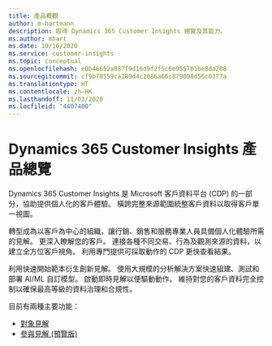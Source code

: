 ```yaml
---
title: 產品概觀
author: m-hartmann
description: 取得 Dynamics 365 Customer Insights 總覽及其能力。
ms.author: mhart
ms.date: 10/16/2020
ms.service: customer-insights
ms.topic: conceptual
ms.openlocfilehash: e0b46652a087f9d16d9f2f5c6e955761be8da208
ms.sourcegitcommit: cf9b78559ca189d4c2086a66c879098d56c0377a
ms.translationtype: HT
ms.contentlocale: zh-HK
ms.lasthandoff: 11/03/2020
ms.locfileid: "4407400"
---
```

# <a name="product-overview-for-dynamics-365-customer-insights"></a>Dynamics 365 Customer Insights 產品總覽

Dynamics 365 Customer Insights 是 Microsoft 客戶資料平台 (CDP) 的一部分，協助提供個人化的客戶體驗。 橫跨完整來源範圍統整客戶資料以取得客戶單一視圖。 

轉型成為以客戶為中心的組織，讓行銷、銷售和服務專業人員具備個人化體驗所需的見解。 更深入瞭解您的客戶。 連接各種不同交易、行為及觀測來源的資料，以建立全方位客戶視角。 利用專門提供可採取動作的 CDP 更快查看結果。 

利用快速開始範本衍生創新見解。 使用大規模的分析解決方案快速組建、測試和部署 AI/ML 自訂模型。 啟動即時見解以便驅動動作。 維持對您的客戶資料完全控制以確保最高等級的資料治理和合規性。 

目前有兩種主要功能： 

- [對象見解](audience-insights/overview.md)
- [參與見解 (預覽版)](engagement-insights/index.yml)
 